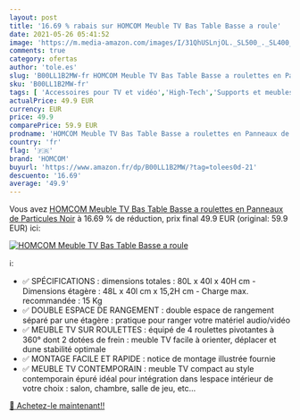 ```yaml
---
layout: post
title: '16.69 % rabais sur HOMCOM Meuble TV Bas Table Basse a roule'
date: 2021-05-26 05:41:52
image: 'https://m.media-amazon.com/images/I/31QhUSLnjOL._SL500_._SL400_.jpg'
comments: true
category: ofertas
author: 'tole.es'
slug: 'B00LL1B2MW-fr HOMCOM Meuble TV Bas Table Basse a roulettes en Panneaux...'
sku: 'B00LL1B2MW-fr'
tags: [ 'Accessoires pour TV et vidéo','High-Tech','Supports et meubles TV','TV, vidéo et home cinéma','homcom', ]
actualPrice: 49.9 EUR
currency: EUR
price: 49.9
comparePrice: 59.9 EUR
prodname: 'HOMCOM Meuble TV Bas Table Basse a roulettes en Panneaux de Particules Noir'
country: 'fr'
flag: '🇫🇷'
brand: 'HOMCOM'
buyurl: 'https://www.amazon.fr/dp/B00LL1B2MW/?tag=tolees0d-21'
descuento: '16.69'
average: '49.9'
---
```


Vous avez [HOMCOM Meuble TV Bas Table Basse a roulettes en Panneaux de Particules Noir](https://www.amazon.fr/dp/B00LL1B2MW/?tag=tolees0d-21)  à  16.69 % de réduction, prix final  49.9 EUR (original: 59.9 EUR) ici:

[![HOMCOM Meuble TV Bas Table Basse a roule](https://m.media-amazon.com/images/I/31QhUSLnjOL._SL500_._SL400_.jpg)](https://www.amazon.fr/dp/B00LL1B2MW/?tag=tolees0d-21)

ℹ️:

- ✅ SPÉCIFICATIONS : dimensions totales : 80L x 40l x 40H cm - Dimensions étagère : 48L x 40l cm x 15,2H cm - Charge max. recommandée : 15 Kg
- ✅ DOUBLE ESPACE DE RANGEMENT : double espace de rangement séparé par une étagère : pratique pour ranger votre matériel audio/vidéo
- ✅ MEUBLE TV SUR ROULETTES : équipé de 4 roulettes pivotantes à 360° dont 2 dotées de frein : meuble TV facile à orienter, déplacer et dune stabilité optimale
- ✅ MONTAGE FACILE ET RAPIDE : notice de montage illustrée fournie
- ✅ MEUBLE TV CONTEMPORAIN : meuble TV compact au style contemporain épuré idéal pour intégration dans lespace intérieur de votre choix : salon, chambre, salle de jeu, etc...

[🛒 Achetez-le maintenant!!](https://www.amazon.fr/dp/B00LL1B2MW/?tag=tolees0d-21)
